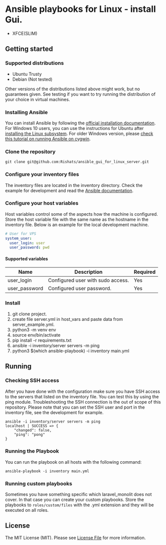 # Ansible playbooks for Linux - install Gui.

* XFCE(SLIM)

## Getting started

### Supported distributions

* Ubuntu Trusty
* Debian (Not tested)

Other versions of the distributions listed above might work, but no guarantees given. See testing if you want to try running the distribution of your choice in virtual machines.

### Installing Ansible
You can install Ansible by following the [official installation documentation](http://docs.ansible.com/ansible/intro_installation.html). For Windows 10 users, you can use the instructions for Ubuntu after [installing the Linux subsystem](https://msdn.microsoft.com/en-us/commandline/wsl/install_guide). For older Windows version, please [check this tutorial on running Ansible on cygwin](https://www.jeffgeerling.com/project/running-ansible-within-windows).

### Clone the repository
```shell
git clone git@github.com:Rishats/ansible_gui_for_linux_server.git
```

### Configure your inventory files
The inventory files are located in the inventory directory. Check the example for development and read the [Ansible documentation](http://docs.ansible.com/ansible/intro_inventory.html).

### Configure your host variables
Host variables control some of the aspects how the machine is configured. Store the host variable file with the same name as the hostname in the inventory file. Below is an example for the local development machine. 

```yaml
# User for VPS
system_user:
  user_login: user
  user_password: pwd
```

#### Supported variables

| Name                                   | Description                                                                                                            | Required |
|----------------------------------------|------------------------------------------------------------------------------------------------------------------------|----------|
| user_login                             | Configured user with sudo access.                          | Yes       |
| user_password                             | Configured user password.                          | Yes       |

### Install
1) git clone project.
2) create file server.yml in host_vars and paste data from server_example.yml.
3) python3 -m venv env
4) source env/bin/activate
5) pip install -r requirements.txt
6) ansible -i inventory/server servers -m ping
7) python3 $(which ansible-playbook) -i inventory main.yml

## Running

### Checking SSH access
After you have done with the configuration make sure you have SSH access to the servers that listed on the inventory file. You can test this by using the ping module. Troubleshooting the SSH connection is the out of scope of this repository. Please note that you can set the SSH user and port in the inventory file, see the development for example.

```shell
ansible -i inventory/server servers -m ping
localhost | SUCCESS => {
    "changed": false,
    "ping": "pong"
}
```

### Running the Playbook
You can run the playbook on all hosts with the following command:
```shell
ansible-playbook -i inventory main.yml
```  

### Running custom playbooks
Sometimes you have something specific which laravel_monolit does not cover. In that case you can create your custom playbooks. Store the playbooks to `roles/custom/files` with the .yml extension and they will be executed on all roles.

## License

The MIT License (MIT). Please see [License File](LICENSE.md) for more information.
